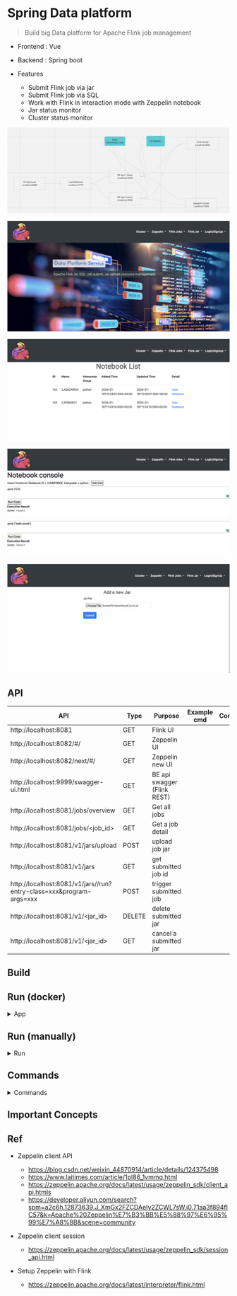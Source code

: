 # Spring Data platform
> Build big Data platform for Apache Flink job management


- Frontend : Vue
- Backend : Spring boot

- Features
  - Submit Flink job via jar
  - Submit Flink job via SQL
  - Work with Flink in interaction mode with Zeppelin notebook
  - Jar status monitor
  - Cluster status monitor

<p align="center"><img src ="./doc/pic/arch_v1.png"></p>

<p align="center"><img src ="./doc/pic/dataplatform_1.png"></p>

<p align="center"><img src ="./doc/pic/dataplatform_2.png"></p>

<p align="center"><img src ="./doc/pic/dataplatform_3.png"></p>

<p align="center"><img src ="./doc/pic/dataplatform_4.png"></p>

## API

| API | Type | Purpose | Example cmd | Comment|
| ----- | -------- | ---- | ----- | ---- |
| http://localhost:8081 | GET| Flink UI  | |
| http://localhost:8082/#/ | GET| Zeppelin UI  | |
| http://localhost:8082/next/#/| GET| Zeppelin new UI  | |
| http://localhost:9999/swagger-ui.html | GET| BE api swagger (Flink REST) | |
| http://localhost:8081/jobs/overview | GET| Get all jobs  | |
| http://localhost:8081/jobs/<job_id> | GET| Get a job detail | |
| http://localhost:8081/v1/jars/upload | POST | upload job jar| |
| http://localhost:8081/v1/jars | GET | get submitted job id |
| http://localhost:8081/v1/jars/<id>/run?entry-class=xxx&program-args=xxx| POST | trigger submitted job |
| http://localhost:8081/v1/<jar_id> | DELETE | delete submitted jar |
| http://localhost:8081/v1/<jar_id> | GET | cancel a submitted jar |



## Build

## Run (docker)

<details>
<summary>App</summary>

```bash
docker-compose up
```

</details>

## Run (manually)

<details>
<summary>Run</summary>

```bash
#---------------------------
# Run app (backend)
#---------------------------

cd SpringDataPlatform/backend/DataPlatform

# build
mvn package

# run
java -jar <built_jar>

#---------------------------
# Run app (frontend)
#---------------------------

cd SpringDataPlatform/frontend/data-platform-ui

# run
npm run serve
```

</details>

## Commands

<details>
<summary>Commands</summary>

```bash

#---------------------------
# Spark Ref cmd
#---------------------------

# launch spark local master
cd /Users/yennanliu/spark-3.3.4-bin-hadoop3/sbin
bash start-master.sh
#bash start-all.sh
bash start-slave.sh

# stop spark local master
bash stop-master.sh
# bash stop-all.sh
bash stop-slave.sh


# UI : http://localhost:8080/


# run example job
cd /Users/yennanliu/spark-3.3.4-bin-hadoop3

bash bin/spark-submit \
  --class org.apache.spark.examples.SparkPi \
  --master spark://yennanliudeMacBook-Air.local:7077 \
  --deploy-mode cluster \
  --supervise \
  --executor-memory 20G \
  --total-executor-cores 100 \
  examples/jars/spark-examples_2.12-3.3.4.jar \
  1000
```


```bash

#---------------------------
# Flink Ref cmd
#---------------------------


# download flink
# https://nightlies.apache.org/flink/flink-docs-release-1.17/zh/docs/try-flink/local_installation/

cd flink-1.17.2


# start cluster
bash bin/start-cluster.sh

# Flink UI : http://localhost:8081/

# submit example job
bash bin/flink run examples/streaming/WordCount.jar

bash bin/flink run examples/streaming/TopSpeedWindowing.jar

# stop cluster
bash bin/stop-cluster.sh
```

```bash

#---------------------------
# Flink op cmd
#---------------------------

# curl upload a jar
# curl -X POST -H "Expect:" -F "@jarfile=/Users/yennanliu/flink-1.17.2/examples/streaming/StateMachineExample.jar" http://localhost:8081/jars/upload

# https://juejin.cn/s/flink%20rest%20api%20upload%20jar


#---------------------------------
# Flink REST API
#---------------------------------

# https://nightlies.apache.org/flink/flink-docs-release-1.18/zh/docs/ops/rest_api/
# https://nightlies.apache.org/flink/flink-docs-release-1.18/generated/rest_v1_dispatcher.yml

#---------------------------------
# Flink upload jar via API call
#---------------------------------

# How to upload multiple files at once using Curl?
# https://reqbin.com/req/c-dot4w5a2/curl-post-file
# curl [URL] -F file1=@filename1 -F file2=@filename2 -F file3=@filename3

curl -X POST -H "Expect:" -F "jarfile=@streaming/StateMachineExample.jar" http://localhost:8081/jars/upload

curl -X POST -H "Expect:" -F "jarfile=@table/StreamSQLExample.jar" http://localhost:8081/jars/upload

curl -X POST -F "jarfile=@table/StreamSQLExample.jar" http://localhost:8081/jars/upload


#---------------------------------
# Flink submit jar via API call
#---------------------------------

# submit job
# https://stackoverflow.com/questions/54348050/flink-rest-api-error-request-did-not-match-expected-format-jarrunrequestbody
curl -X POST -H 'Content-Type: application/json' --data '
{
  "programArgsList" : [
    "--input-job-name",
    "StreamSQLExample"
  ],
"parallelism": 30
}
' http://localhost:8081/jars/927a9fac-c7bf-48cd-b1b8-b4e536449eb0_StreamSQLExample.jar/run


curl -X POST -H 'Content-Type: application/json' http://localhost:8081/jars/927a9fac-c7bf-48cd-b1b8-b4e536449eb0_StreamSQLExample.jar/run


#---------------------------------
# Flink op via Swagger (FlinkRestService)
#---------------------------------

# upload jar param (POST)
{
  "jarFile": "/Users/yennanliu/flink-1.17.2/examples/table/StreamSQLExample.jar"
}

{
  "jarFile": "/Users/yennanliu/flink-1.17.2/examples/streaming/TopSpeedWindowing.jar"
}


# Submit flink job with jar id
{
  "allowNonRestoredState": true,
  "entryClass": "string",
  "jarId": "6219018d-42ed-4d68-bff7-bfc60b7d20c3_StreamSQLExample.jar",
  "parallelism": 1,
  "programArgs": "string",
  "savePointPath": "string"
}

{
  "allowNonRestoredState": true,
  "entryClass": "string",
  "jarId": "bead32dc-a0cd-49e0-b525-0d927375c4c7_StreamSQLExample.jar",
  "parallelism": 1,
  "programArgs": "string",
  "savePointPath": "string"
}

# stop job
# /jobs/:jobid/stop.

curl http://localhost:8081/jobs/6e80fe182c310a484bf7e9d4f25ac18d/cancel

```

```bash
#---------------------------------
# Flink SQL gateway
#---------------------------------


# https://nightlies.apache.org/flink/flink-docs-master/zh/docs/dev/table/sql-gateway/overview/

# start SQL gateway
bash bin/sql-gateway.sh start -Dsql-gateway.endpoint.rest.address=localhost

# stop SQL gateway
bash bin/sql-gateway.sh stop

#bash bin/sql-gateway.sh

curl http://localhost:8083/v1/info

curl --request POST http://localhost:8083/v1/sessions

# ➜  flink-1.17.2 curl --request POST http://localhost:8083/v1/sessions
# {"sessionHandle":"01def222-f1bd-427b-be19-56bc21a5728f"}%

sessionHandle="25c1a1b1-2c2e-4c70-be27-a60c152881d6"

url="http://localhost:8083/v1/sessions/${sessionHandle}/statements/"

curl --request POST $url --data '{"statement": "SELECT 1, 2, 3"}'

# curl --request POST $url --data '{"statement": "SELECT 1"}'
# {"operationHandle":"d256d8b1-f93e-4ee3-bb75-447be071cb5d"}%

operationHandle="d2ea0f50-54fe-4c22-b529-91b389c44304"

result_url="http://localhost:8083/v1/sessions/${sessionHandle}/operations/${operationHandle}/result/0"

curl --request GET $result_url

# curl --request GET $result_url
# {"resultType":"PAYLOAD","isQueryResult":true,"jobID":"d9a289ba044b6f0d07284cbdc6f7e63c","resultKind":"SUCCESS_WITH_CONTENT","results":{"columns":[{"name":"EXPR$0","logicalType":{"type":"INTEGER","nullable":false},"comment":null}],"rowFormat":"JSON","data":[{"kind":"INSERT","fields":[1]}]},"nextResultUri":"/v1/sessions/25c1a1b1-2c2e-4c70-be27-a60c152881d6/operations/7fa9b9c1-0a19-46c5-ae97-776a3e944bac/result/1"}%
```

```bash
#---------------------------------
# Apache Zeeplin
#---------------------------------

# https://medium.com/luckspark/setting-up-spark-2-0-1-and-zeppelin-0-6-2-on-macos-sierra-b163db9848f3#:~:text=to%20stop%20the%20zeppelin%2C%20simply,%2Ddaemon.sh%20stop%20command.

# start Zeeplin server
bash bin/zeppelin-daemon.sh start

# stop Zeeplin server
bash bin/zeppelin-daemon.sh stop
```

```bash
#---------------------------------
# Apache Zeeplin (Docker)
#---------------------------------

# https://zeppelin.apache.org/docs/0.10.1/quickstart/install.html

# install dokcer image

# docker run -p 8080:8080 --rm -v /Users/yennanliu/docker_file \
# -v /Users/yennanliu/docker_file/flink -e FLINK_HOME=/Users/yennanliu/flink-1.17.2 -e ZEPPELIN_NOTEBOOK_DIR='/notebook' --name zeppelin apache/zeppelin:0.10.0

# map 8080 port (in docker) to 8082 (external)
# docker run  -p 8082:8080 --rm -v /Users/yennanliu/flink-1.17.2:/opt/flink -e FLINK_HOME=/opt/flink  --name zeppelin apache/zeppelin:0.10.0

# pass zeppelin conf to docker env
cd SpringPlayground/SpringDataPlatform/backend

docker run  -p 8082:8080 --rm -v /Users/yennanliu/flink-1.17.2:/opt/flink --rm -v $(pwd)/zeppelin:/opt/zeppelin/conf:ro -e FLINK_HOME=/opt  --name zeppelin apache/zeppelin:0.10.0


docker run -u $(id -u) -p 8082:8080 -p 8081:8081 --rm \
  -v /Users/yennanliu/flink-1.17.2:/opt/flink \
  -e FLINK_HOME=/opt/flink \
  --name zeppelin \
  apache/zeppelin:0.10.0

docker run -u $(id -u) -p 8082:8080 -p 8081:8081 --rm \
  -v /Users/yennanliu/flink-1.18.0:/opt/flink \
  -e FLINK_HOME=/opt/flink \
  --name zeppelin \
  apache/zeppelin:0.10.0


# V2
cd SpringPlayground/SpringDataPlatform/backend/DataPlatform/zeppelin-docker

docker-compose up

# restart
docker restart zeppelin
```

</details>


## Important Concepts

## Ref

- Zeppelin client API
  - https://blog.csdn.net/weixin_44870914/article/details/124375498
  - https://www.laitimes.com/article/1pl86_1vmmq.html
  - https://zeppelin.apache.org/docs/latest/usage/zeppelin_sdk/client_api.htmls
  - https://developer.aliyun.com/search?spm=a2c6h.12873639.J_XmGx2FZCDAeIy2ZCWL7sW.i0.71aa3f894flC57&k=Apache%20Zeppelin%E7%B3%BB%E5%88%97%E6%95%99%E7%A8%8B&scene=community

- Zeppelin client session
  - https://zeppelin.apache.org/docs/latest/usage/zeppelin_sdk/session_api.html


- Setup Zeppelin with Flink
  - https://zeppelin.apache.org/docs/latest/interpreter/flink.html
